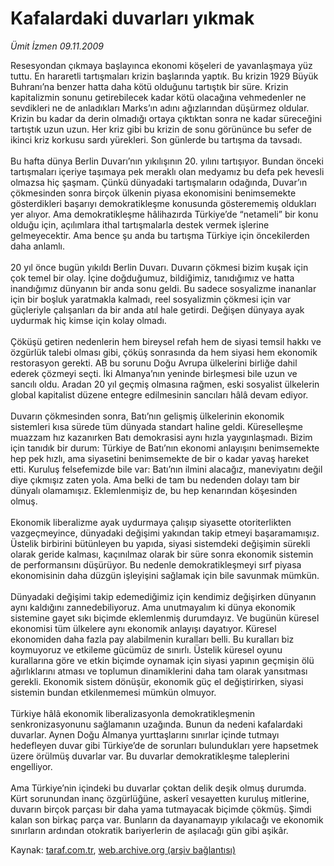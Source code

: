 # Kafalardaki duvarları yıkmak

*Ümit İzmen 09.11.2009*

<div class="yazi">Resesyondan çıkmaya başlayınca ekonomi köşeleri de yavanlaşmaya yüz tuttu. En hararetli tartışmaları krizin başlarında yaptık. Bu krizin 1929 Büyük Buhranı’na benzer hatta daha kötü olduğunu tartıştık bir süre. Krizin kapitalizmin sonunu getirebilecek kadar kötü olacağına vehmedenler ne sevdikleri ne de anladıkları Marks’ın adını ağızlarından düşürmez oldular. Krizin bu kadar da derin olmadığı ortaya çıktıktan sonra ne kadar süreceğini tartıştık uzun uzun. Her kriz gibi bu krizin de sonu görününce bu sefer de ikinci kriz korkusu sardı yürekleri. Son günlerde bu tartışma da tavsadı. <br/><br/>Bu hafta dünya Berlin Duvarı’nın yıkılışının 20. yılını tartışıyor. Bundan önceki tartışmaları içeriye taşımaya pek meraklı olan medyamız bu defa pek hevesli olmazsa hiç şaşmam. Çünkü dünyadaki tartışmaların odağında, Duvar’ın çökmesinden sonra birçok ülkenin piyasa ekonomisini benimsemekte gösterdikleri başarıyı demokratikleşme konusunda gösterememiş oldukları yer alıyor. Ama demokratikleşme hâlihazırda Türkiye’de “netameli” bir konu olduğu için, açılımlara ithal tartışmalarla destek vermek işlerine gelmeyecektir. Ama bence şu anda bu tartışma Türkiye için öncekilerden daha anlamlı. <br/><br/>20 yıl önce bugün yıkıldı Berlin Duvarı. Duvarın çökmesi bizim kuşak için çok temel bir olay. İçine doğduğumuz, bildiğimiz, tanıdığımız ve hatta inandığımız dünyanın bir anda sonu geldi. Bu sadece sosyalizme inananlar için bir boşluk yaratmakla kalmadı, reel sosyalizmin çökmesi için var güçleriyle çalışanları da bir anda atıl hale getirdi. Değişen dünyaya ayak uydurmak hiç kimse için kolay olmadı. <br/><br/>Çöküşü getiren nedenlerin hem bireysel refah hem de siyasi temsil hakkı ve özgürlük talebi olması gibi, çöküş sonrasında da hem siyasi hem ekonomik restorasyon gerekti. AB bu sorunu Doğu Avrupa ülkelerini birliğe dahil ederek çözmeyi seçti. İki Almanya’nın yeninde birleşmesi bile uzun ve sancılı oldu. Aradan 20 yıl geçmiş olmasına rağmen, eski sosyalist ülkelerin global kapitalist düzene entegre edilmesinin sancıları hâlâ devam ediyor. <br/><br/>Duvarın çökmesinden sonra, Batı’nın gelişmiş ülkelerinin ekonomik sistemleri kısa sürede tüm dünyada standart haline geldi. Küreselleşme muazzam hız kazanırken Batı demokrasisi aynı hızla yaygınlaşmadı. Bizim için tanıdık bir durum: Türkiye de Batı’nın ekonomi anlayışını benimsemekte hep pek hızlı, ama siyasetini benimsemekte de bir o kadar yavaş hareket etti. Kuruluş felsefemizde bile var: Batı’nın ilmini alacağız, maneviyatını değil diye çıkmışız zaten yola. Ama belki de tam bu nedenden dolayı tam bir dünyalı olamamışız. Eklemlenmişiz de, bu hep kenarından köşesinden olmuş. <br/><br/>Ekonomik liberalizme ayak uydurmaya çalışıp siyasette otoriterlikten vazgeçmeyince, dünyadaki değişimi yakından takip etmeyi başaramamışız. Üstelik birbirini bütünleyen bu yapıda, siyasi sistemdeki değişimin sürekli olarak geride kalması, kaçınılmaz olarak bir süre sonra ekonomik sistemin de performansını düşürüyor. Bu nedenle demokratikleşmeyi sırf piyasa ekonomisinin daha düzgün işleyişini sağlamak için bile savunmak mümkün. <br/><br/>Dünyadaki değişimi takip edemediğimiz için kendimiz değişirken dünyanın aynı kaldığını zannedebiliyoruz. Ama unutmayalım ki dünya ekonomik sistemine gayet sıkı biçimde eklemlenmiş durumdayız. Ve bugünün küresel ekonomisi tüm ülkelere aynı ekonomik anlayışı dayatıyor. Küresel ekonomiden daha fazla pay alabilmenin kuralları belli. Bu kuralları biz koymuyoruz ve etkileme gücümüz de sınırlı. Üstelik küresel oyunu kurallarına göre ve etkin biçimde oynamak için siyasi yapının geçmişin ölü ağırlıklarını atması ve toplumun dinamiklerini daha tam olarak yansıtması gerekli. Ekonomik sistem dönüşür, ekonomik güç el değiştirirken, siyasi sistemin bundan etkilenmemesi mümkün olmuyor. <br/><br/>Türkiye hâlâ ekonomik liberalizasyonla demokratikleşmenin senkronizasyonunu sağlamanın uzağında. Bunun da nedeni kafalardaki duvarlar. Aynen Doğu Almanya yurttaşlarını sınırlar içinde tutmayı hedefleyen duvar gibi Türkiye’de de sorunları bulundukları yere hapsetmek üzere örülmüş duvarlar var. Bu duvarlar demokratikleşme taleplerini engelliyor. <br/><br/>Ama Türkiye’nin içindeki bu duvarlar çoktan delik deşik olmuş durumda. Kürt sorunundan inanç özgürlüğüne, askerî vesayetten kuruluş mitlerine, duvarın birçok parçası bir daha yama tutmayacak biçimde çökmüş. Şimdi kalan son birkaç parça var. Bunların da dayanamayıp yıkılacağı ve ekonomik sınırların ardından otokratik bariyerlerin de aşılacağı gün gibi aşikâr.
              </div>

Kaynak: [taraf.com.tr](http://www.taraf.com.tr:80/makale/8387.htm), [web.archive.org (arşiv bağlantısı)](http://web.archive.org/web/20100325091708/http://www.taraf.com.tr:80/makale/8387.htm)
